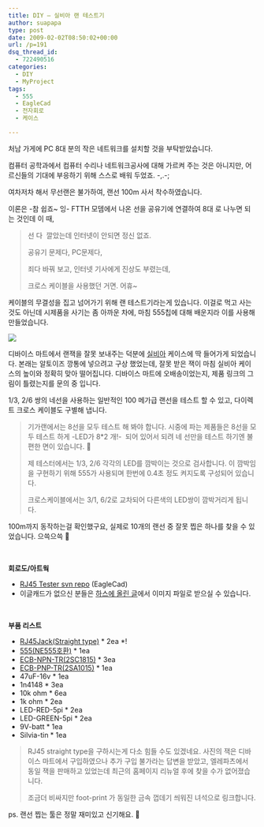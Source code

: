 ```yaml
---
title: DIY – 실비아 랜 테스트기
author: suapapa
type: post
date: 2009-02-02T08:50:02+00:00
url: /p=191
dsq_thread_id:
  - 722490516
categories:
  - DIY
  - MyProject
tags:
  - 555
  - EagleCad
  - 전자회로
  - 케이스

---
```

처남 가게에 PC 8대 분의 작은 네트워크를 설치할 것을 부탁받았습니다.

컴퓨터 공학과에서 컴퓨터 수리나 네트워크공사에 대해 가르켜 주는 것은 아니지만, 어르신들의 기대에 부응하기 위해 스스로 배워 두었죠. -,.-;

여차저차 해서 무선랜은 불가하여, 랜선 100m 사서 착수하였습니다.

이론은 -참 쉽죠~ 잉- FTTH 모뎀에서 나온 선을 공유기에 연결하여 8대 로 나누면 되는 것인데 이 때,

> 선 다  깔았는데 인터넷이 안되면 정신 없죠.
> 
> 공유기 문제다, PC문제다,
> 
> 죄다 바꿔 보고, 인터넷 기사에게 진상도 부렸는데,
> 
> 크로스 케이블을 사용했던 거면. 어휴~

케이블의 무결성을 집고 넘어가기 위해 랜 테스트기라는게 있습니다. 이걸로 먹고 사는 것도 아닌데 시제품을 사기는 좀 아까운 차에, 마침 555칩에 대해 배운지라 이를 사용해 만들었습니다.

![](https://asset.homin.dev/blog/image/RJ45Tester_in_silvia_tin.jpg)

디바이스 마트에서 랜잭을 잘못 보내주는 덕분에 [실비아][1] 케이스에 딱 들어가게 되었습니다. 본래는 알토이즈 깡통에 넣으려고 구상 했었는데, 잘못 받은 잭이 마침 실비아 케이스의 높이와 정확히 맞아 떨어집니다. 디바이스 마트에 오배송이었는지, 제품 링크의 그림이 틀렸는지를 문의 중 입니다.

1/3, 2/6 쌍의 네선을 사용하는 일반적인 100 메가급 랜선을 테스트 할 수 있고, 다이렉트 크로스 케이블도 구별해 냅니다.

> 기가랜에서는 8선을 모두 테스트 해 봐야 합니다. 시중에 파는 제품들은 8선을 모두 테스트 하게 -LED가 8*2 개!-  되어 있어서 되려 네 선만을 테스트 하기엔 불편한 면이 있습니다. 🙂
> 
> 제 테스터에서는 1/3, 2/6 각각의 LED를 깜박이는 것으로 검사합니다. 이 깜박임을 구현하기 위해 555가 사용되며 한번에 0.4초 정도 켜지도록 구성되어 있습니다.
> 
> 크로스케이블에서는 3/1, 6/2로 교차되어 다른색의 LED쌍이 깜박거리게 됩니다.

100m까지 동작하는걸 확인했구요, 실제로 10개의 랜선 중 잘못 찝은 하나를 찾을 수 있었습니다. 으쓱으쓱 🙂

 

**회로도/아트웍**

  * [RJ45 Tester svn repo][2] (EagleCad)
  * 이글캐드가 없으신 분들은 [하스에 올린 글][3]에서 이미지 파일로 받으실 수 있습니다.

 

**부품 리스트**

  * [RJ45Jack(Straight type)][4] \* 2ea \*!
  * [555(NE555호환)][5] * 1ea
  * [ECB-NPN-TR(2SC1815)][6] * 3ea
  * [ECB-PNP-TR(2SA1015)][7] * 1ea
  * 47uF-16v * 1ea
  * 1n4148 * 3ea
  * 10k ohm * 6ea
  * 1k ohm * 2ea
  * LED-RED-5pi * 2ea
  * LED-GREEN-5pi * 2ea
  * 9V-batt * 1ea
  * Silvia-tin * 1ea

> RJ45 straight type을 구하시는게 다소 힘들 수도 있겠네요. 사진의 잭은 디바이스 마트에서 구입하였으나 추가 구입 불가라는 답변을 받았고, 엘레파츠에서 동일 잭을 판매하고 있었는데 최근의 홈페이지 리뉴얼 후에 찾을 수가 없어졌습니다.
> 
> 조금더 비싸지만 foot-print 가 동일한 금속 껍데기 씌워진 녀석으로 링크합니다.

ps. 랜선 찝는 툴은 정말 재미있고 신기해요. 🙂

 [1]: http://images.google.co.kr/images?um=1&hl=ko&newwindow=1&client=firefox-a&rls=org.mozilla%3Ako%3Aofficial&q=%EB%A1%AF%EB%8D%B0+%EC%8B%A4%EB%B9%84%EC%95%84&btnG=%EC%9D%B4%EB%AF%B8%EC%A7%80+%EA%B2%80%EC%83%89
 [2]: https://homin.dev/svn/HW/RJ45Tester
 [3]: http://www.headphoneamp.co.kr/bbs/zboard.php?id=diy_amp&no=462
 [4]: http://www.devicemart.co.kr/mart7/mall.php?cat=013020008&query=view&no=18405
 [5]: http://www.eleparts.co.kr/front/productdetail.php?productcode=001007011000004570
 [6]: http://www.eleparts.co.kr/front/productdetail.php?productcode=001009007000003811
 [7]: http://www.eleparts.co.kr/front/productdetail.php?productcode=001009007000003798